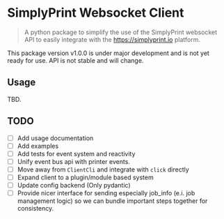 # SimplyPrint Websocket Client

> A python package to simplify the use of the SimplyPrint websocket API to easily integrate with
> the <https://simplyprint.io> platform.

This package version v1.0.0 is under major development and is not yet ready for use. API is not stable and will change.

## Usage

TBD.

## TODO

- [ ] Add usage documentation
- [ ] Add examples
- [ ] Add tests for event system and reactivity
- [ ] Unify event bus api with printer events.
- [ ] Move away from `ClientCli` and integrate with `click` directly
- [ ] Expand client to a plugin/module based system
- [ ] Update config backend (Only pydantic)
- [ ] Provide nicer interface for sending especially job_info (e.i. job management logic) so we can bundle important
  steps together for consistency.